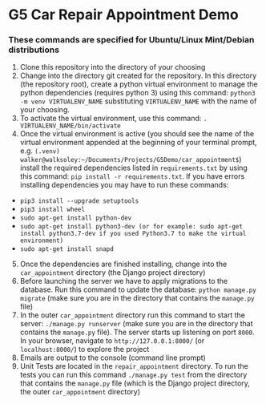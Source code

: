 # G5 Car Repair Appointment Demo

### These commands are specified for Ubuntu/Linux Mint/Debian distributions

1. Clone this repository into the directory of your choosing
2. Change into the directory git created for the repository. In this directory (the repository root), create a python virtual environment to manage the python dependencies (requires python 3) using this command: `python3 -m venv VIRTUALENV_NAME` substituting `VIRTUALENV_NAME` with the name of your choosing.
3. To activate the virtual environment, use this command: `. VIRTUALENV_NAME/bin/activate`
4. Once the virtual environment is active (you should see the name of the virtual environment appended at the beginning of your terminal prompt, e.g. `(.venv) walker@walksoley:~/Documents/Projects/G5Demo/car_appointment$`) install the required dependencies listed in `requirements.txt` by using this command: `pip install -r requirements.txt`. If you have errors installing dependencies you may have to run these commands:
  * `pip3 install --upgrade setuptools`
  * `pip3 install wheel`
  * `sudo apt-get install python-dev`
  * `sudo apt-get install python3-dev (or for example: sudo apt-get install python3.7-dev if you used Python3.7 to make the virtual environment)`
  * `sudo apt-get install snapd`

5. Once the dependencies are finished installing, change into the `car_appointment` directory (the Django project directory)
6. Before launching the server we have to apply migrations to the database. Run this command to update the database: `python manage.py migrate` (make sure you are in the directory that contains the `manage.py` file)
7. In the outer `car_appointment` directory run this command to start the server: `./manage.py runserver` (make sure you are in the directory that contains the `manage.py` file). The server starts up listening on port `8000`. In your browser, navigate to `http://127.0.0.1:8000/` (or `localhost:8000/`) to explore the project
8. Emails are output to the console (command line prompt)
9. Unit Tests are located in the `repair_appointment` directory. To run the tests you can run this command `./manage.py test` from the directory that contains the `manage.py` file (which is the Django project directory, the outer `car_appointment` directory)
